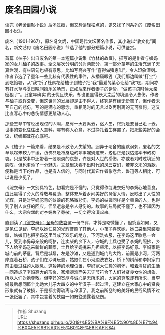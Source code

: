# 废名田园小说


读完《老舍幽默小说》后不过瘾，但又想读轻松点的，遂又找了同系列的《废名田园小说》。

废名（1901-1967），原名冯文炳，中国现代文坛著名作家，其小说以“散文化”闻名，新文艺的《废名田园小说》节选了他的部分短篇小说，可供鉴赏。

首篇《柚子》出自废名的第一本短篇小说集《竹林的故事》，描写的是作者与姨妈家的女儿柚子的故事。全文层次分明的分为两部分，第一部分童年的生活充满了天真烂漫，有些语句也极有意思，比如写高兴写作“喜得做猪崽叫”，令人印象深刻。作者节选了了童年一些比较有代表性的事件，从播窟眼钱（我们那边叫做“打宝”）到吃饴糖，从“我”折了杜鹃花给柚子到柚子把“我”最爱的菜心让给“我”吃，期间亦有打水草与夏日晚间嬉乐的场景，正如后来作者妻子的评价，“做孩子的时候太亲密狠了”。此童年确实 的无忧且快乐，却也更显得长大之后的境遇令人悲伤。作者与柚子或许没变，但这世间的发展却是由不得人，终究是有缘无份罢了，但作者未写自己的悲伤，写的是满心的思念，重相见时的无言以及再别离的无可奈何，这又比直写心中的悲伤情感更触动人心。

那些生命中曾经出现过的人啊，总有一天要离去，这人生，终究是要自己走下去。世事的变化往往出人意料，哪有称人心意，不过挣扎着生存罢了。把那些美好的会议，统统都藏在心底吧。

从《柚子》一篇来看，结果是不致令人失望的。迥异于老舍的幽默讽刺，废名的文章读起来较为平缓，仿佛只是将身边的琐事娓娓道来，这也正是我选这本书的初衷。只是故事中还带着一股淡淡的哀愁，许是对人世的感伤，亦或者对时过境迁的感叹，但也更添了一分魅力。文章里决看不出时代的风云变幻，若非文末的落款，便称是当下的作品，也是有人信的，与同时代其它作者像老舍，鲁迅等人相比，可以说是少见了。

《浣衣母》一文别具特色，初看完是不懂的，只觉得作为洗衣妇的李妈心地善良，由此赢得了旁人的尊敬与帮助，整体充斥着乡间美好的风俗人情，反映出了人性的光辉，只是对李妈驼背的姑娘的死略微悲伤，李妈的姑娘同样是个善良的人，也得到了别人友好的回应，但早逝总是令人感伤的。故事的结局就不懂了，也不知因为什么，大家突然的对李妈失了尊敬，一切变得冷漠起来。

直到读了[《浣衣母》：圣母的悲哀](https://wenku.baidu.com/view/6c2f556d561252d380eb6ecb.html)这一份书评，才算是略微懂了，但究竟如何，又是见仁见智。李妈以她仁慈的光辉普照了其他人，小孩子喜欢她，她口袋里常装着糖，姑娘们也把李妈这里当成了欢乐的地方，下河洗衣服，在李妈这里歇息一会儿，受到李妈母亲般的呵护，连卖柴的乡下人，守城的士兵也受了李妈的照拂，乡下人给李妈送来新鲜的蔬菜，士兵给李妈挑来几担柴禾，以报李妈好意。李妈家是城门前的茅屋，背后是城墙，左是沙滩，又是通到城门的大路，前面是小河，河两岸连着石桥，孩子们在沙滩玩耍，姑娘们在小河边洗衣妇，桥下的树荫和李妈家门前由着过往的人歇息。这独特的地理位置，李妈宽大仁慈的胸怀，和着清贫的生活一同造成了李妈高大的形象，家境艰难而矢志守节符合了人们对贤良女性的想象，所以人们对她尊敬。但李妈的宽厚与诚心是无所求的，大家的尊敬却有所求，当李妈最后想同那个比她大儿子大四岁的中年汉子一起过活，这建立在大家心中的贤良形象就有了破损，于是都变得疏离与冷漠了。我之前所见的的美好的民俗风情不过一张纸罢了，其中包含着的狭隘一如既往透露着悲伤。


---

> 作者: Shuzang  
> URL: https://shuzang.github.io/2019/%E5%BA%9F%E5%90%8D%E7%94%B0%E5%9B%AD%E5%B0%8F%E8%AF%B4/  

